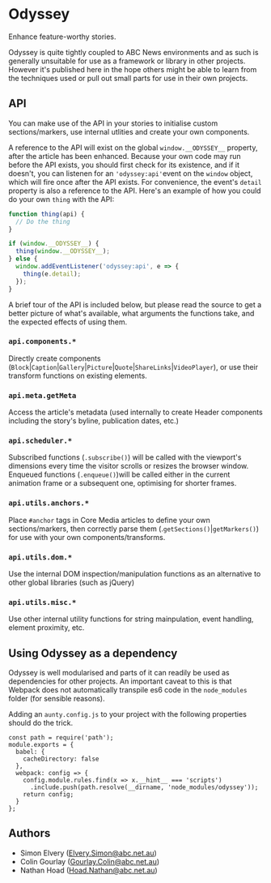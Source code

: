 # Odyssey

Enhance feature-worthy stories.

Odyssey is quite tightly coupled to ABC News environments and as such is generally unsuitable for use as a framework or library in other projects. However it's published here in the hope others might be able to learn from the techniques used or pull out small parts for use in their own projects.

## API

You can make use of the API in your stories to initialise custom sections/markers, use internal utlities and create your own components.

A reference to the API will exist on the global `window.__ODYSSEY__` property, after the article has been enhanced. Because your own code may run before the API exists, you should first check for its existence, and if it doesn't, you can listenen for an `'odyssey:api'`event on the `window` object, which will fire once after the API exists. For convenience, the event's `detail` property is also a reference to the API. Here's an example of how you could do your own `thing` with the API:

```js
function thing(api) {
  // Do the thing
}

if (window.__ODYSSEY__) {
  thing(window.__ODYSSEY__);
} else {
  window.addEventListener('odyssey:api', e => {
    thing(e.detail);
  });
}
```

A brief tour of the API is included below, but please read the source to get a better picture of what's available, what arguments the functions take, and the expected effects of using them.

### `api.components.*`

Directly create components (`Block`|`Caption`|`Gallery`|`Picture`|`Quote`|`ShareLinks`|`VideoPlayer`), or use their transform functions on existing elements.

### `api.meta.getMeta`

Access the article's metadata (used internally to create Header components including the story's byline, publication dates, etc.)

### `api.scheduler.*`

Subscribed functions (`.subscribe()`) will be called with the viewport's dimensions every time the visitor scrolls or resizes the browser window. Enqueued functions (`.enqueue()`)will be called either in the current animation frame or a subsequent one, optimising for shorter frames.

### `api.utils.anchors.*`

Place `#anchor` tags in Core Media articles to define your own sections/markers, then correctly parse them (.`getSections()`|`getMarkers()`) for use with your own components/transforms.

### `api.utils.dom.*`

Use the internal DOM inspection/manipulation functions as an alternative to other global libraries (such as jQuery)

### `api.utils.misc.*`

Use other internal utility functions for string mainpulation, event handling, element proximity, etc.

## Using Odyssey as a dependency

Odyssey is well modularised and parts of it can readily be used as dependencies for other projects. An important caveat to this is that Webpack does not automatically transpile es6 code in the `node_modules` folder (for sensible reasons).

Adding an `aunty.config.js` to your project with the following properties should do the trick.

```
const path = require('path');
module.exports = {
  babel: {
    cacheDirectory: false
  },
  webpack: config => {
    config.module.rules.find(x => x.__hint__ === 'scripts')
      .include.push(path.resolve(__dirname, 'node_modules/odyssey'));
    return config;
  }
};
```

## Authors

- Simon Elvery ([Elvery.Simon@abc.net.au](mailto:Elvery.Simon@abc.net.au))
- Colin Gourlay ([Gourlay.Colin@abc.net.au](mailto:Gourlay.Colin@abc.net.au))
- Nathan Hoad ([Hoad.Nathan@abc.net.au](mailto:Hoad.Nathan@abc.net.au))
